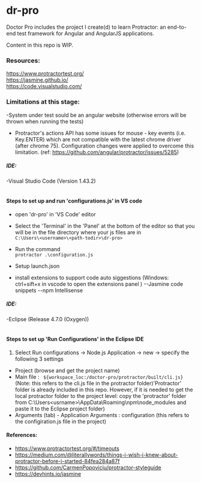 # dr-pro
 Doctor Pro includes the project I create(d) to learn Protractor: an end-to-end test framework for Angular and AngularJS applications. 

Content in this repo is WIP.


 ### Resources: <br>
  https://www.protractortest.org/ <br>
  https://jasmine.github.io/ <br>
  https://code.visualstudio.com/<br>
  
 ### Limitations at this stage:<br>
   -System under test sould be an angular website (otherwise errors will be thrown when running the tests)
   - Protractor's actions API has some issues for mouse - key events (i.e. Key.ENTER) which are not compatible with the latest chrome driver (after chrome 75). Configuration changes were applied to overcome this limitation. (ref: https://github.com/angular/protractor/issues/5285)
  
 ##### IDE: <br>
  -Visual Studio Code (Version 1.43.2)<br><br>
  
#### Steps to set up and run 'configurations.js' in VS code
 - open 'dr-pro' in 'VS Code' editor
 - Select the 'Terminal' in the 'Panel' at the bottom of the editor so that you will be in the file directory where your js files are in <br>
    ```C:\Users\<username>\<path-todir>\dr-pro> ```<br>
- Run the command<br>
    ```protractor .\configuration.js```
- Setup launch.json

- install extensions to support code auto siggestions (Windows: ctrl+sift+x in vscode to open the extensions panel )
     --Jasmine code snippets
     --npm Intellisense  

    
    
##### IDE: <br>
  
  -Eclipse (Release 4.7.0 (Oxygen))<br><br>
  
#### Steps to set up 'Run Configurations' in the Eclipse IDE
  
  1. Select Run configurations -> Node.js Application -> <right click> new -> specify the following 3 settings
  - Project (browse and get the project name)
  - Main file : ``` ${workspace_loc:/doctor-pro/protractor/built/cli.js}``` (Note: this refers to the cli.js file in the protractor folder)'Protractor' folder is already included in this repo. However, if it is needed to get the local protractor folder to the project level: copy the 'protractor' folder from C:\Users\<usrname>\AppData\Roaming\npm\node_modules and paste it to the Eclipse project folder)
  - Arguments (tab) - Application Arguments : configuration (this refers to the configiration.js file in the project)  

#### References:
 - https://www.protractortest.org/#/timeouts
 - https://medium.com/@literallywords/things-i-wish-i-knew-about-protractor-before-i-started-84fea284a87f
 - https://github.com/CarmenPopoviciu/protractor-styleguide
 - https://devhints.io/jasmine
